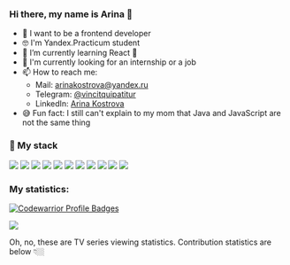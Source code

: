 
### Hi there, my name is Arina 👋

- 🎯 I want to be a frontend developer
- 🤓 I'm Yandex.Practicum student
- 🌱 I’m currently learning React 🚀
- 🔎 I'm currently looking for an internship or a job
- 📫 How to reach me:
  - Mail: [arinakostrova@yandex.ru](mailto:arinakostrova@yandex.ru) 
  - Telegram: [@vincitquipatitur](https://t.me/vincitquipatitur)
  - LinkedIn: [Arina Kostrova](https://www.linkedin.com/in/arina-kostrova-402834262?lipi=urn%3Ali%3Apage%3Ad_flagship3_profile_view_base_contact_details%3BGBFtzQlDSz6xsYyMAqqrBg%3D%3D)
- 😅 Fun fact: I still can't explain to my mom that Java and JavaScript are not the same thing

### 🔨 My stack

<p>
<img src="https://img.shields.io/badge/HTML5-black?style=for-the-badge&logo=HTML5&logoColor=E34F26"/>
<img src="https://img.shields.io/badge/CSS3-black?style=for-the-badge&logo=CSS3&logoColor=1572B6"/>
<img src="https://img.shields.io/badge/JavaScript-black?style=for-the-badge&logo=JavaScript&logoColor=F7DF1E"/>
<img src="https://img.shields.io/badge/React-black?style=for-the-badge&logo=React&logoColor=61DAFB"/>
<img src="https://img.shields.io/badge/Webpack-black?style=for-the-badge&logo=Webpack&logoColor=8DD6F9"/>
<img src="https://img.shields.io/badge/Git-black?style=for-the-badge&logo=Git&logoColor=F05032"/>
<img src="https://img.shields.io/badge/Babel-black?style=for-the-badge&logo=Babel&logoColor=F9DC3E"/>
<img src="https://img.shields.io/badge/MySQL-black?style=for-the-badge&logo=MySQL&logoColor=4479A1"/>
<img src="https://img.shields.io/badge/WebStorm-black?style=for-the-badge&logo=WebStorm&logoColor=ffffff"/>
<img src="https://img.shields.io/badge/Figma-black?style=for-the-badge&logo=Figma&logoColor=F24E1E"/>
<img src="https://img.shields.io/badge/Adobe Photoshop-black?style=for-the-badge&logo=AdobePhotoshop&logoColor=31A8FF"/>
</p>

### My statistics:
[![Codewarrior Profile Badges](https://www.codewars.com/users/Arishandel/badges/large)](https://www.codewars.com/users/Arishandel)

<p>
  <img src="https://sun9-22.userapi.com/impg/lrYKrNuKt9Tru9PuNrhKEFBIaPhkli_TndKjkQ/zjipPMc3h80.jpg?size=924x232&quality=96&sign=5e6abb1f839bc17aa06b51b0bcd6bf75&type=album">
</p>

Oh, no, these are TV series viewing statistics. Contribution statistics are below 👇🏼

<!--
**VincitQuiPatitur/VincitQuiPatitur** is a ✨ _special_ ✨ repository because its `README.md` (this file) appears on your GitHub profile.

Here are some ideas to get you started:

- 🔭 I’m currently working on ...
- 🌱 I’m currently learning ...
- 👯 I’m looking to collaborate on ...
- 🤔 I’m looking for help with ...
- 💬 Ask me about ...
- 📫 How to reach me: ...
- 😄 Pronouns: ...
- ⚡ Fun fact: ...
-->

